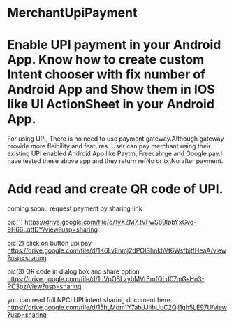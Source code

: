 # MerchantUpiPayment 
# Enable UPI payment in your Android App. Know how to create custom Intent chooser with fix number of Android App and Show them in IOS like UI ActionSheet in your Android App.

For using UPI, There is no need to use payment gateway.Although gateway provide more fleibility and features. User can pay merchant using their existing UPI enabled Android App like Paytm, Freecahrge and Google pay.I have tested these above app and they return refNo or txtNo after payment.

# Add read and create QR code of UPI.
coming soon.. request payment by sharing link

pic(1) https://drive.google.com/file/d/1yXZM7_tVFwS89IpbYxGvq-9H66LqtfDY/view?usp=sharing

pic(2) click on button upi pay
https://drive.google.com/file/d/1K6LvEnmj2dPOIShnkhVt6WsfbjtfHeaA/view?usp=sharing

pic(3) QR code in dialog box and share option
https://drive.google.com/file/d/1uVpOSLzybMVr3mfQLd07mGsHn3-PC3pz/view?usp=sharing

you can read full NPCI UPI intent sharing document here
https://drive.google.com/file/d/15h_Mom1Y7abJJIibUuC2Qjl1gh5LE97U/view?usp=sharing
